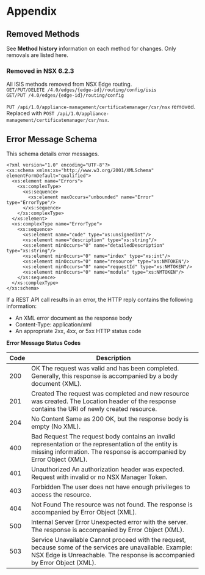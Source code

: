 # Appendix

## Removed Methods

See **Method history** information on each method for changes. Only removals
are listed here.

### Removed in NSX 6.2.3

All ISIS methods removed from NSX Edge routing.  
`GET/PUT/DELETE /4.0/edges/{edge-id}/routing/config/isis`  
`GET/PUT /4.0/edges/{edge-id}/routing/config`

`PUT /api/1.0/appliance-management/certificatemanager/csr/nsx` removed.  
Replaced with `POST /api/1.0/appliance-management/certificatemanager/csr/nsx`.

## Error Message Schema

This schema details error messages.

```
<?xml version="1.0" encoding="UTF-8"?>
<xs:schema xmlns:xs="http://www.w3.org/2001/XMLSchema" elementFormDefault="qualified">
  <xs:element name="Errors">
   	<xs:complexType>
      <xs:sequence>
        <xs:element maxOccurs="unbounded" name="Error" type="ErrorType"/>
      </xs:sequence>
    </xs:complexType>
  </xs:element>
  <xs:complexType name="ErrorType">
    <xs:sequence>
      <xs:element name="code" type="xs:unsignedInt"/>
      <xs:element name="description" type="xs:string"/>
      <xs:element minOccurs="0" name="detailedDescription" type="xs:string"/>
      <xs:element minOccurs="0" name="index" type="xs:int"/>
      <xs:element minOccurs="0" name="resource" type="xs:NMTOKEN"/>
      <xs:element minOccurs="0" name="requestId" type="xs:NMTOKEN"/>
      <xs:element minOccurs="0" name="module" type="xs:NMTOKEN"/>
    </xs:sequence>
  </xs:complexType>
</xs:schema>
```

If a REST API call results in an error, the HTTP reply contains the following information:
* An XML error document as the response body
* Content-Type: application/xml
* An appropriate 2xx, 4xx, or 5xx HTTP status code

**Error Message Status Codes**

Code | Description
-----|------------
200 | OK The request was valid and has been completed. Generally, this response is accompanied by a body document (XML).
201 | Created The request was completed and new resource was created. The Location header of the response contains the URI of newly created resource. 
204 | No Content Same as 200 OK, but the response body is empty (No XML).
400 | Bad Request The request body contains an invalid representation or the representation of the entity is missing information. The response is accompanied by Error Object (XML). 
401 | Unauthorized An authorization header was expected. Request with invalid or no NSX Manager Token.
403 | Forbidden The user does not have enough privileges to access the resource.
404 | Not Found The resource was not found. The response is accompanied by Error Object (XML). 
500 | Internal Server Error Unexpected error with the server. The response is accompanied by Error Object (XML). 
503 | Service Unavailable Cannot proceed with the request, because some of the services are unavailable. Example: NSX Edge is Unreachable. The response is accompanied by Error Object (XML). 

